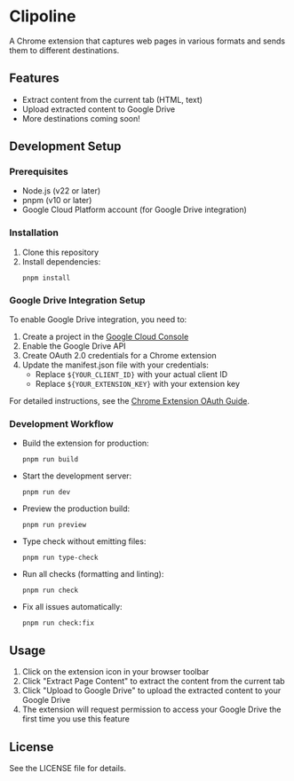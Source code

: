 # Clipoline

A Chrome extension that captures web pages in various formats and sends them to different destinations.

## Features

- Extract content from the current tab (HTML, text)
- Upload extracted content to Google Drive
- More destinations coming soon!

## Development Setup

### Prerequisites

- Node.js (v22 or later)
- pnpm (v10 or later)
- Google Cloud Platform account (for Google Drive integration)

### Installation

1. Clone this repository
2. Install dependencies:
   ```
   pnpm install
   ```

### Google Drive Integration Setup

To enable Google Drive integration, you need to:

1. Create a project in the [Google Cloud Console](https://console.cloud.google.com/)
2. Enable the Google Drive API
3. Create OAuth 2.0 credentials for a Chrome extension
4. Update the manifest.json file with your credentials:
   - Replace `${YOUR_CLIENT_ID}` with your actual client ID
   - Replace `${YOUR_EXTENSION_KEY}` with your extension key

For detailed instructions, see the [Chrome Extension OAuth Guide](https://developer.chrome.com/docs/extensions/how-to/integrate/oauth).

### Development Workflow

- Build the extension for production:
  ```
  pnpm run build
  ```

- Start the development server:
  ```
  pnpm run dev
  ```

- Preview the production build:
  ```
  pnpm run preview
  ```

- Type check without emitting files:
  ```
  pnpm run type-check
  ```

- Run all checks (formatting and linting):
  ```
  pnpm run check
  ```

- Fix all issues automatically:
  ```
  pnpm run check:fix
  ```

## Usage

1. Click on the extension icon in your browser toolbar
2. Click "Extract Page Content" to extract the content from the current tab
3. Click "Upload to Google Drive" to upload the extracted content to your Google Drive
4. The extension will request permission to access your Google Drive the first time you use this feature

## License

See the LICENSE file for details.

